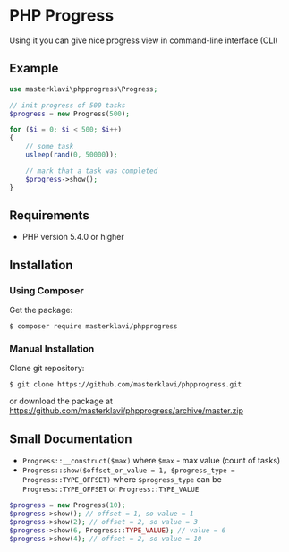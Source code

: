 
# PHP Progress

Using it you can give nice progress view in command-line interface (CLI)

## Example

```PHP
use masterklavi\phpprogress\Progress;

// init progress of 500 tasks
$progress = new Progress(500);

for ($i = 0; $i < 500; $i++)
{
    // some task
    usleep(rand(0, 50000));

    // mark that a task was completed
    $progress->show();
}
```


## Requirements

- PHP version 5.4.0 or higher


## Installation

### Using Composer

Get the package:
```
$ composer require masterklavi/phpprogress
```

### Manual Installation

Clone git repository:
```
$ git clone https://github.com/masterklavi/phpprogress.git
```
or download the package at https://github.com/masterklavi/phpprogress/archive/master.zip


## Small Documentation

- `Progress::__construct($max)` where `$max` - max value (count of tasks)
- `Progress::show($offset_or_value = 1, $progress_type = Progress::TYPE_OFFSET)` where `$progress_type` can be `Progress::TYPE_OFFSET` or `Progress::TYPE_VALUE`

```PHP
$progress = new Progress(10);
$progress->show(); // offset = 1, so value = 1
$progress->show(2); // offset = 2, so value = 3
$progress->show(6, Progress::TYPE_VALUE); // value = 6
$progress->show(4); // offset = 2, so value = 10
```
